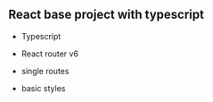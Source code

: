 ## React base project with typescript

* Typescript
* React router v6

* single routes
* basic styles
